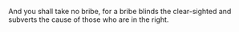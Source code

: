 And you shall take no bribe, for a bribe blinds the clear-sighted and subverts the cause of those who are in the right.
